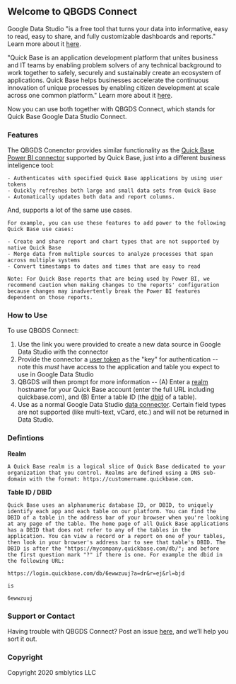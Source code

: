 ## Welcome to QBGDS Connect

Google Data Studio "is a free tool that turns your data into informative, easy to read, easy to share, and fully customizable dashboards and reports." Learn more about it [here](https://support.google.com/datastudio/answer/6283323?hl=en).

"Quick Base is an application development platform that unites business and IT teams by enabling problem solvers of any technical background to work together to safely, securely and sustainably create an ecosystem of applications. Quick Base helps businesses accelerate the continuous innovation of unique processes by enabling citizen development at scale across one common platform." Learn more about it [here](https://www.quickbase.com/product/product-overview).

Now you can use both together with QBGDS Connect, which stands for Quick Base Google Data Studio Connect.

### Features
The QBGDS Conenctor provides similar functionality as the [Quick Base Power BI connector](https://help.quickbase.com/user-assistance/power_bi_with_quick_base.html) supported by Quick Base, just into a different business inteligence tool:
```
- Authenticates with specified Quick Base applications by using user tokens
- Quickly refreshes both large and small data sets from Quick Base
- Automatically updates both data and report columns.
```
And, supports a lot of the same use cases.
```
For example, you can use these features to add power to the following Quick Base use cases:

- Create and share report and chart types that are not supported by native Quick Base
- Merge data from multiple sources to analyze processes that span across multiple systems
- Convert timestamps to dates and times that are easy to read

Note: For Quick Base reports that are being used by Power BI, we recommend caution when making changes to the reports' configuration because changes may inadvertently break the Power BI features dependent on those reports.
```

### How to Use

To use QBGDS Connect:
1. Use the link you were provided to create a new data source in Google Data Studio with the connector
2. Provide the connector a [user token](https://help.quickbase.com/user-assistance/create_user_tokens.html) as the "key" for authentication -- note this _must_ have access to the application and table you expect to use in Google Data Studio
3. QBGDS will then prompt for more information -- (A) Enter a [realm](https://help.quickbase.com/user-assistance/what_is_a_realm.html) hostname for your Quick Base account (enter the full URL including quickbase.com), and (B) Enter a table ID (the [dbid](https://community.quickbase.com/browse/blogs/blogviewer?BlogKey=ad94a056-f327-4576-9dc5-fa79fcf79bbd&CommunityKey=d860b0f8-6a48-487b-b346-44c47a19a804&tab=blogviewer) of a table).  
4. Use as a normal Google Data Studio [data connector](https://support.google.com/datastudio/answer/6268208?hl=en).  Certain field types are not supported (like multi-text, vCard, etc.) and will not be returned in Data Studio.

### Defintions
**Realm**
```
A Quick Base realm is a logical slice of Quick Base dedicated to your organization that you control. Realms are defined using a DNS sub-domain with the format: https://customername.quickbase.com.
```
**Table ID / DBID**
```
Quick Base uses an alphanumeric database ID, or DBID, to uniquely identify each app and each table on our platform. You can find the DBID of a table in the address bar of your browser when you're looking at any page of the table. The home page of all Quick Base applications has a DBID that does not refer to any of the tables in the application. You can view a record or a report on one of your tables, then look in your browser's address bar to see that table's DBID. The DBID is after the "https://mycompany.quickbase.com/db/"; and before the first question mark "?" if there is one. For example the dbid in the following URL:

https://login.quickbase.com/db/6ewwzuuj?a=dr&r=ej&rl=bjd

is

6ewwzuuj
```

### Support or Contact

Having trouble with QBGDS Connect? Post an issue [here](https://github.com/smblytics/qbgds-connect/issues), and we’ll help you sort it out.

### Copyright

Copyright 2020 smblytics LLC

